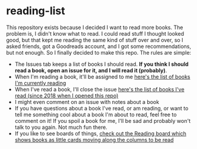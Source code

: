 # reading-list

This repository exists because I decided I want to read more books. The problem is, I didn't know what to read. I could read stuff I thought looked good, but that kept me reading the same kind of stuff over and over, so I asked friends, got a Goodreads account, and I got some recommendations, but not enough. So I finally decided to make this repo. The rules are simple:


 - The Issues tab keeps a list of books I should read. **If you think I should read a book, open an issue for it, and I will read it (probably)**.
 - When I'm reading a book, it'll be assigned to me [here's the list of books I'm currently reading](https://github.com/keithamus/reading-list/issues/assigned/keithamus)
 - When I've read a book, I'll close the issue [here's the list of books I've read (since 2018 when I opened this repo)](https://github.com/keithamus/reading-list/issues?q=is%3Aissue+is%3Aclosed)
 - I might even comment on an issue with notes about a book
 - If you have questions about a book I've read, or am reading, or want to tell me something cool about a book I'm about to read, feel free to comment on it! If you spoil a book for me, I'll be sad and probably won't talk to you again. Not much fun there.
 - If you like to see boards of things, [check out the Reading board which shows books as little cards moving along the columns to be read](https://github.com/keithamus/reading-list/projects/1)

